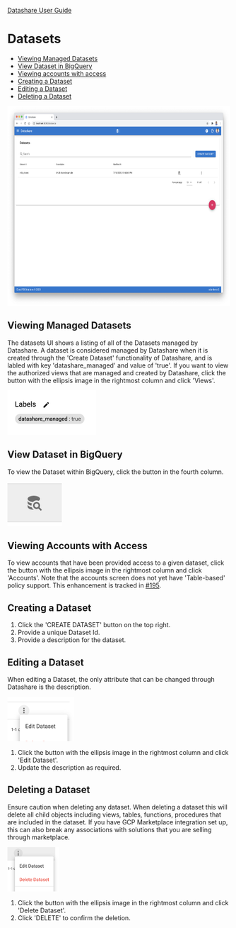 [Datashare User Guide](./README.md)

# Datasets
* [Viewing Managed Datasets](#viewing_managed_datasets)
* [View Dataset in BigQuery](#view_dataset_in_bigquery)
* [Viewing accounts with access](#viewing_accounts_with_access)
* [Creating a Dataset](#creating_a_dataset)
* [Editing a Dataset](#editing_a_dataset)
* [Deleting a Dataset](#deleting_a_dataset)

<p align="center">
  <img src="./assets/datashare_list_ui.png" alt="Datashare List UI" height="450"/>
</p>

## <a name="viewing_managed_datasets">Viewing Managed Datasets</a>
The datasets UI shows a listing of all of the Datasets managed by Datashare. A dataset is considered managed by Datashare when it is created through the 'Create Dataset' functionality of Datashare, and is labled with key 'datashare_managed' and value of 'true'. If you want to view the authorized views that are managed and created by Datashare, click the button with the ellipsis image in the rightmost column and click 'Views'.

<img src="./assets/bigquery_label.png" alt="Label Example" height="100"/>

## <a name="view_dataset_in_bigquery">View Dataset in BigQuery</a>
To view the Dataset within BigQuery, click the button in the fourth column.

<img src="./assets/view_in_bigquery.png" alt="View in BigQuery" height="100"/>

## <a name="viewing_accounts_with_access">Viewing Accounts with Access</a>
To view accounts that have been provided access to a given dataset, click the button with the ellipsis image in the rightmost column and click 'Accounts'. Note that the accounts screen does not yet have 'Table-based' policy support. This enhancement is tracked in [#195](https://github.com/GoogleCloudPlatform/datashare-toolkit/issues/195).

## <a name="creating_a_dataset">Creating a Dataset</a>
1. Click the 'CREATE DATASET' button on the top right.
2. Provide a unique Dataset Id.
3. Provide a description for the dataset. 

## <a name="editing_a_dataset">Editing a Dataset</a>
When editing a Dataset, the only attribute that can be changed through Datashare is the description.

<img src="./assets/edit_dataset.png" alt="Edit Dataset" height="100"/>

1. Click the button with the ellipsis image in the rightmost column and click 'Edit Dataset'.
2. Update the description as required.

## <a name="deleting_a_dataset">Deleting a Dataset</a>
Ensure caution when deleting any dataset. When deleting a dataset this will delete all child objects including views, tables, functions, procedures that are included in the dataset. If you have GCP Marketplace integration set up, this can also break any associations with solutions that you are selling through marketplace.

<img src="./assets/delete_dataset.png" alt="Delete Dataset" height="100"/>

1. Click the button with the ellipsis image in the rightmost column and click 'Delete Dataset'.
2. Click 'DELETE' to confirm the deletion.